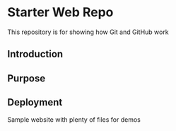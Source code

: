 # Starter Web Repo

This repository is for showing how Git and GitHub work

## Introduction

## Purpose

## Deployment



Sample website with plenty of files for demos